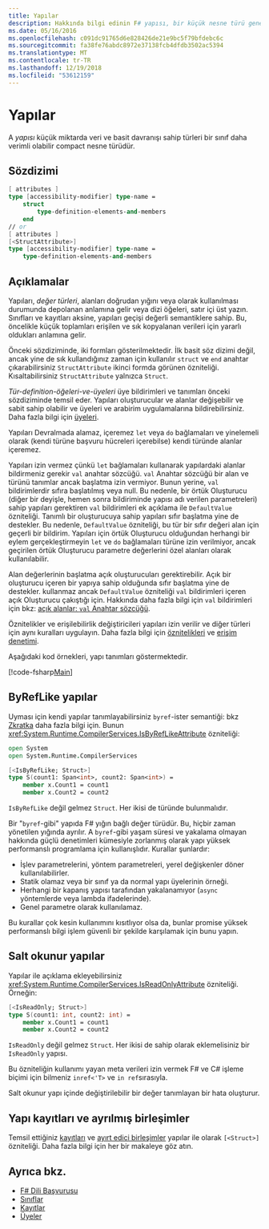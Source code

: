 ```yaml
---
title: Yapılar
description: Hakkında bilgi edinin F# yapısı, bir küçük nesne türü genellikle bir sınıf türleri ile küçük miktarda veri ve basit davranışı için daha verimlidir.
ms.date: 05/16/2016
ms.openlocfilehash: c091dc91765d6e828426de21e9bc5f79bfdebc6c
ms.sourcegitcommit: fa38fe76abdc8972e37138fcb4dfdb3502ac5394
ms.translationtype: MT
ms.contentlocale: tr-TR
ms.lasthandoff: 12/19/2018
ms.locfileid: "53612159"
---
```

# <a name="structures"></a>Yapılar

A *yapısı* küçük miktarda veri ve basit davranışı sahip türleri bir sınıf daha verimli olabilir compact nesne türüdür.

## <a name="syntax"></a>Sözdizimi

```fsharp
[ attributes ]
type [accessibility-modifier] type-name =
    struct
        type-definition-elements-and-members
    end
// or
[ attributes ]
[<StructAttribute>]
type [accessibility-modifier] type-name =
    type-definition-elements-and-members
```

## <a name="remarks"></a>Açıklamalar

Yapıları, *değer türleri*, alanları doğrudan yığını veya olarak kullanılması durumunda depolanan anlamına gelir veya dizi öğeleri, satır içi üst yazın. Sınıfları ve kayıtları aksine, yapıları geçişi değerli semantiklere sahip. Bu, öncelikle küçük toplamları erişilen ve sık kopyalanan verileri için yararlı oldukları anlamına gelir.

Önceki sözdiziminde, iki formları gösterilmektedir. İlk basit söz dizimi değil, ancak yine de sık kullandığınız zaman için kullanılır `struct` ve `end` anahtar çıkarabilirsiniz `StructAttribute` ikinci formda görünen özniteliği. Kısaltabilirsiniz `StructAttribute` yalnızca `Struct`.

*Tür-definition-öğeleri-ve-üyeleri* üye bildirimleri ve tanımları önceki sözdiziminde temsil eder. Yapıları oluşturucular ve alanlar değişebilir ve sabit sahip olabilir ve üyeleri ve arabirim uygulamalarına bildirebilirsiniz. Daha fazla bilgi için [üyeleri](members/index.md).

Yapıları Devralmada alamaz, içeremez `let` veya `do` bağlamaları ve yinelemeli olarak (kendi türüne başvuru hücreleri içerebilse) kendi türünde alanlar içeremez.

Yapıları izin vermez çünkü `let` bağlamaları kullanarak yapılardaki alanlar bildirmeniz gerekir `val` anahtar sözcüğü. `val` Anahtar sözcüğü bir alan ve türünü tanımlar ancak başlatma izin vermiyor. Bunun yerine, `val` bildirimlerdir sıfıra başlatılmış veya null. Bu nedenle, bir örtük Oluşturucu (diğer bir deyişle, hemen sonra bildiriminde yapısı adı verilen parametreleri) sahip yapıları gerektiren `val` bildirimleri ek açıklama ile `DefaultValue` özniteliği. Tanımlı bir oluşturucuya sahip yapıları sıfır başlatma yine de destekler. Bu nedenle, `DefaultValue` özniteliği, bu tür bir sıfır değeri alan için geçerli bir bildirim. Yapıları için örtük Oluşturucu olduğundan herhangi bir eylem gerçekleştirmeyin `let` ve `do` bağlamaları türüne izin verilmiyor, ancak geçirilen örtük Oluşturucu parametre değerlerini özel alanları olarak kullanılabilir.

Alan değerlerinin başlatma açık oluşturucuları gerektirebilir. Açık bir oluşturucu içeren bir yapıya sahip olduğunda sıfır başlatma yine de destekler. kullanmaz ancak `DefaultValue` özniteliği `val` bildirimleri içeren açık Oluşturucu çakıştığı için. Hakkında daha fazla bilgi için `val` bildirimleri için bkz: [açık alanlar: `val` Anahtar sözcüğü](members/explicit-fields-the-val-keyword.md).

Öznitelikler ve erişilebilirlik değiştiricileri yapıları izin verilir ve diğer türleri için aynı kuralları uygulayın. Daha fazla bilgi için [öznitelikleri](attributes.md) ve [erişim denetimi](access-control.md).

Aşağıdaki kod örnekleri, yapı tanımları göstermektedir.

[!code-fsharp[Main](../../../samples/snippets/fsharp/lang-ref-1/snippet2501.fs)]

## <a name="byreflike-structs"></a>ByRefLike yapılar

Uyması için kendi yapılar tanımlayabilirsiniz `byref`-ister semantiği: bkz [Zkratka](byrefs.md) daha fazla bilgi için. Bunun <xref:System.Runtime.CompilerServices.IsByRefLikeAttribute> özniteliği:

```fsharp
open System
open System.Runtime.CompilerServices

[<IsByRefLike; Struct>]
type S(count1: Span<int>, count2: Span<int>) =
    member x.Count1 = count1
    member x.Count2 = count2
```

`IsByRefLike` değil gelmez `Struct`. Her ikisi de türünde bulunmalıdır.

Bir "`byref`-gibi" yapıda F# yığın bağlı değer türüdür. Bu, hiçbir zaman yönetilen yığında ayrılır. A `byref`-gibi yaşam süresi ve yakalama olmayan hakkında güçlü denetimleri kümesiyle zorlanmış olarak yapı yüksek performanslı programlama için kullanışlıdır. Kurallar şunlardır:

* İşlev parametrelerini, yöntem parametreleri, yerel değişkenler döner kullanılabilirler.
* Statik olamaz veya bir sınıf ya da normal yapı üyelerinin örneği.
* Herhangi bir kapanış yapısı tarafından yakalanamıyor (`async` yöntemlerde veya lambda ifadelerinde).
* Genel parametre olarak kullanılamaz.

Bu kurallar çok kesin kullanımını kısıtlıyor olsa da, bunlar promise yüksek performanslı bilgi işlem güvenli bir şekilde karşılamak için bunu yapın.

## <a name="readonly-structs"></a>Salt okunur yapılar

Yapılar ile açıklama ekleyebilirsiniz <xref:System.Runtime.CompilerServices.IsReadOnlyAttribute> özniteliği. Örneğin:

```fsharp
[<IsReadOnly; Struct>]
type S(count1: int, count2: int) =
    member x.Count1 = count1
    member x.Count2 = count2
```

`IsReadOnly` değil gelmez `Struct`. Her ikisi de sahip olarak eklemelisiniz bir `IsReadOnly` yapısı.

Bu özniteliğin kullanımı yayan meta verileri izin vermek F# ve C# işleme biçimi için bilmeniz `inref<'T>` ve `in ref`sırasıyla.

Salt okunur yapı içinde değiştirilebilir bir değer tanımlayan bir hata oluşturur.

## <a name="struct-records-and-discriminated-unions"></a>Yapı kayıtları ve ayrılmış birleşimler

Temsil ettiğiniz [kayıtları](records.md) ve [ayırt edici birleşimler](discriminated-unions.md) yapılar ile olarak `[<Struct>]` özniteliği.  Daha fazla bilgi için her bir makaleye göz atın.

## <a name="see-also"></a>Ayrıca bkz.

- [F# Dili Başvurusu](index.md)
- [Sınıflar](classes.md)
- [Kayıtlar](records.md)
- [Üyeler](members/index.md)